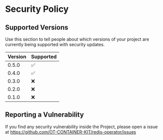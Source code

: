 # Security Policy

## Supported Versions

Use this section to tell people about which versions of your project are
currently being supported with security updates.

| Version | Supported          |
| ------- | ------------------ |
| 0.5.0   | :white_check_mark: |
| 0.4.0   | :white_check_mark: |
| 0.3.0   | :x: |
| 0.2.0   | :x: |
| 0.1.0   | :x: |


## Reporting a Vulnerability

If you find any security vulnerability inside the Project, please open a issue at https://github.com/OT-CONTAINER-KIT/redis-operator/issues
